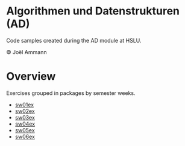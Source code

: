 # Algorithmen und Datenstrukturen (AD)
Code samples created during the AD module at HSLU.

© Joël Ammann

# Overview
Exercises grouped in packages by semester weeks.
- [sw01ex](https://github.com/simplywing/hslu-ad-24/tree/main/joam/src/main/java/ch/hslu/ad/sw01ex)
- [sw02ex](https://github.com/simplywing/hslu-ad-24/tree/main/joam/src/main/java/ch/hslu/ad/sw02ex)
- [sw03ex](https://github.com/simplywing/hslu-ad-24/tree/main/joam/src/main/java/ch/hslu/ad/sw03ex)
- [sw04ex](https://github.com/simplywing/hslu-ad-24/tree/main/joam/src/main/java/ch/hslu/ad/sw04ex)
- [sw05ex](https://github.com/simplywing/hslu-ad-24/tree/main/joam/src/main/java/ch/hslu/ad/sw05ex)
- [sw06ex](https://github.com/simplywing/hslu-ad-24/tree/main/joam/src/main/java/ch/hslu/ad/sw06ex)